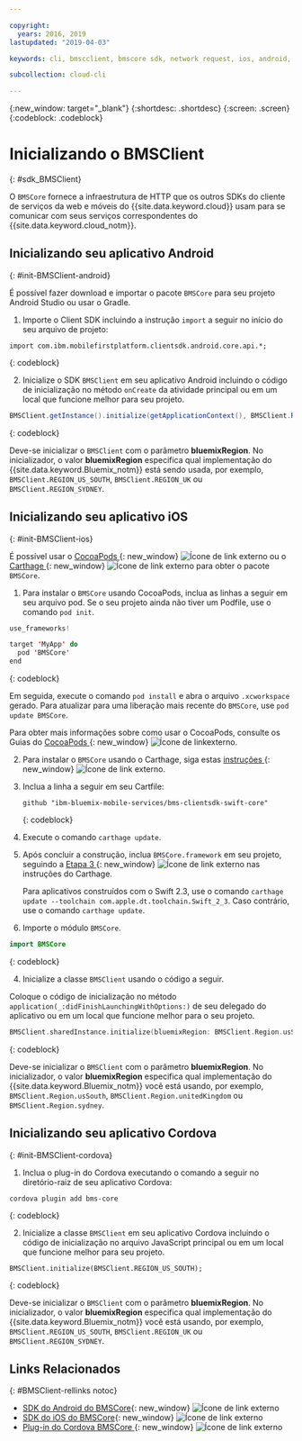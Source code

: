 ```yaml
---

copyright:
  years: 2016, 2019
lastupdated: "2019-04-03"

keywords: cli, bmscclient, bmscore sdk, network request, ios, android, studio, cordova, client sdk, sdk, 

subcollection: cloud-cli

---
```


{:new_window: target="_blank"}
{:shortdesc: .shortdesc}
{:screen: .screen}
{:codeblock: .codeblock}

# Inicializando o BMSClient
{: #sdk_BMSClient}

O `BMSCore` fornece a infraestrutura de HTTP que os outros SDKs do cliente de serviços da web e móveis do {{site.data.keyword.cloud}} usam para se comunicar com seus serviços correspondentes do {{site.data.keyword.cloud_notm}}.

## Inicializando seu aplicativo Android
{: #init-BMSClient-android}

É possível fazer download e importar o pacote `BMSCore` para seu projeto Android Studio ou usar o Gradle.

1. Importe o Client SDK incluindo a instrução `import` a seguir no início do seu arquivo de projeto:

  ```
  import com.ibm.mobilefirstplatform.clientsdk.android.core.api.*;
  ```
  {: codeblock}

2. Inicialize o SDK `BMSClient` em seu aplicativo Android incluindo o código de
inicialização no método `onCreate` da atividade principal ou em um local que funcione melhor
para seu projeto.

  ```java
  BMSClient.getInstance().initialize(getApplicationContext(), BMSClient.REGION_US_SOUTH); // Make sure that you point to your region
  ```
  {: codeblock}

  Deve-se inicializar o `BMSClient` com o parâmetro **bluemixRegion**. No inicializador, o valor **bluemixRegion** especifica qual implementação do {{site.data.keyword.Bluemix_notm}} está sendo usada, por exemplo, `BMSClient.REGION_US_SOUTH`, `BMSClient.REGION_UK` ou `BMSClient.REGION_SYDNEY`.


## Inicializando seu aplicativo iOS
{: #init-BMSClient-ios}

É possível usar o [CocoaPods ](https://cocoapods.org){: new_window} ![Ícone de link externo](../../icons/launch-glyph.svg "Ícone de link externo") ou o [Carthage ](https://github.com/Carthage/Carthage){: new_window} ![Ícone de link externo](../../icons/launch-glyph.svg "Ícone de link externo") para obter o pacote `BMSCore`.

1. Para instalar o `BMSCore` usando CocoaPods, inclua as linhas a seguir em seu arquivo pod. Se o seu projeto ainda não tiver um Podfile, use o comando `pod init`.

  ```swift
  use_frameworks!

  target 'MyApp' do
    pod 'BMSCore'
  end
  ```
  {: codeblock}

  Em seguida, execute o comando `pod install` e abra o arquivo `.xcworkspace` gerado. Para atualizar para uma liberação mais recente do `BMSCore`, use `pod update BMSCore`.

  Para obter mais informações sobre como usar o CocoaPods, consulte os Guias do [CocoaPods ](https://guides.cocoapods.org/using/index.html){: new_window} ![Ícone de linkexterno](../icons/launch-glyph.svg "Ícone de link externo").


2. Para instalar o `BMSCore` usando o Carthage, siga estas [instruções ](https://github.com/Carthage/Carthage#getting-started){: new_window} ![Ícone de link externo](../icons/launch-glyph.svg "Ícone de link externo").

  1. Inclua a linha a seguir em seu Cartfile:

      ```
      github "ibm-bluemix-mobile-services/bms-clientsdk-swift-core"
      ```
      {: codeblock}

  2. Execute o comando `carthage update`.

  3. Após concluir a construção, inclua `BMSCore.framework` em seu projeto, seguindo a [Etapa 3 ](https://github.com/Carthage/Carthage#getting-started){: new_window} ![Ícone de link externo](../icons/launch-glyph.svg "Ícone de link externo") nas instruções do Carthage.

      Para aplicativos construídos com o Swift 2.3, use o comando `carthage update --toolchain com.apple.dt.toolchain.Swift_2_3`. Caso contrário, use o comando `carthage update`.

3. Importe o módulo `BMSCore`.

  ```swift
  import BMSCore
  ```
  {: codeblock}

4. Inicialize a classe `BMSClient` usando o código a seguir.

  Coloque o código de inicialização no método `application(_:didFinishLaunchingWithOptions:)` de seu delegado do aplicativo ou em um local que funcione melhor para o seu projeto.

  ```swift
  BMSClient.sharedInstance.initialize(bluemixRegion: BMSClient.Region.usSouth) // Make sure that you point to your region
  ```
  {: codeblock}

  Deve-se inicializar o `BMSClient` com o parâmetro **bluemixRegion**. No inicializador, o valor **bluemixRegion** especifica qual implementação do {{site.data.keyword.Bluemix_notm}} você está usando, por exemplo, `BMSClient.Region.usSouth`, `BMSClient.Region.unitedKingdom` ou `BMSClient.Region.sydney`.

## Inicializando seu aplicativo Cordova
{: #init-BMSClient-cordova}

1. Inclua o plug-in do Cordova executando o comando a seguir no diretório-raiz de seu aplicativo Cordova:

  ```
  cordova plugin add bms-core
  ```
  {: codeblock}

2. Inicialize a classe `BMSClient` em seu aplicativo Cordova incluindo o código de inicialização no arquivo JavaScript principal ou em um local que funcione melhor para seu projeto.

  ```
  BMSClient.initialize(BMSClient.REGION_US_SOUTH);
  ```
  {: codeblock}

  Deve-se inicializar o `BMSClient` com o parâmetro **bluemixRegion**. No inicializador, o valor **bluemixRegion** especifica qual implementação do {{site.data.keyword.Bluemix_notm}} você está usando, por exemplo, `BMSClient.REGION_US_SOUTH`, `BMSClient.REGION_UK` ou `BMSClient.REGION_SYDNEY`.

## Links Relacionados
{: #BMSClient-rellinks notoc}

* [SDK do Android do BMSCore](https://github.com/ibm-bluemix-mobile-services/bms-clientsdk-android-core){: new_window} ![Ícone de link externo](../icons/launch-glyph.svg "Ícone de link externo")
* [SDK do iOS do BMSCore](https://github.com/ibm-bluemix-mobile-services/bms-clientsdk-swift-core){: new_window} ![Ícone de link externo](../icons/launch-glyph.svg "Ícone de link externo")
* [Plug-in do Cordova BMSCore ](https://github.com/ibm-bluemix-mobile-services/bms-clientsdk-cordova-plugin-core){: new_window} ![Ícone de link externo](../icons/launch-glyph.svg "Ícone de link externo")
